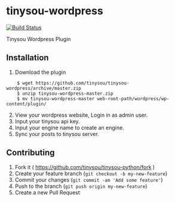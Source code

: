 tinysou-wordpress
=================

[![Build Status](https://travis-ci.org/tinysou/tinysou-wordpress.svg?branch=master)](https://travis-ci.org/tinysou/tinysou-wordpress)

Tinysou Wordpress Plugin

## Installation

1. Download the plugin

```
    $ wget https://github.com/tinysou/tinysou-wordpress/archive/master.zip
    $ unzip tinysou-wordpress-master.zip
    $ mv tinysou-wordpress-master web-root-path/wordpress/wp-content/plugin/
```

2. View your wordpress website, Login in as admin user.
3. Input your tinysou api key.
4. Input your engine name to create an engine.
5. Sync your posts to tinysou server.

## Contributing

1. Fork it ( https://github.com/tinysou/tinysou-python/fork )
2. Create your feature branch (`git checkout -b my-new-feature`)
3. Commit your changes (`git commit -am 'Add some feature'`)
4. Push to the branch (`git push origin my-new-feature`)
5. Create a new Pull Request
